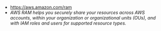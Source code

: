 - https://aws.amazon.com/ram
- *AWS RAM helps you securely share your resources across AWS accounts, within your organization or organizational units (OUs), and with IAM roles and users for supported resource types.*